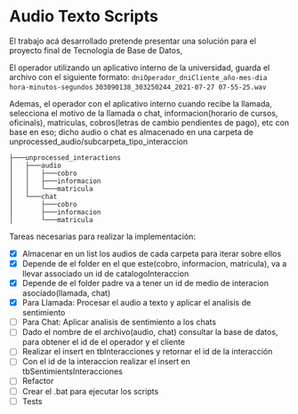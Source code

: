 # Audio Texto Scripts

El trabajo acá desarrollado pretende presentar una solución para el proyecto final de Tecnología de Base de Datos, 

El operador utilizando un aplicativo interno de la universidad, guarda el archivo con el siguiente formato:
`dniOperador_dniCliente_año-mes-dia hora-minutos-segundos`
`303090138_303250244_2021-07-27 07-55-25.wav`

Ademas, el operador con el aplicativo interno cuando recibe la llamada, selecciona el motivo de la llamada o chat, 
informacion(horario de cursos, oficinals), matriculas, cobros(letras de cambio pendientes de pago), etc con base en eso; 
dicho audio o chat es almacenado en una carpeta de unprocessed_audio/subcarpeta_tipo_interaccion

```
├───unprocessed_interactions
│   ├───audio
│   │   ├───cobro
│   │   ├───informacion
│   │   └───matricula
│   └───chat
│       ├───cobro
│       ├───informacion
│       └───matricula
```

Tareas necesarias para realizar la implementación:
- [x] Almacenar en un list los audios de cada carpeta para iterar sobre ellos
- [x] Depende de el folder en el que este(cobro, informacion, matricula), va a llevar associado un id de catalogoInteraccion
- [x] Depende de el folder padre va a tener un id de medio de interacion asociado(llamada, chat)
- [x] Para Llamada: Procesar el audio a texto y aplicar el analisis de sentimiento
- [ ] Para Chat: Aplicar analisis de sentimiento a los chats
- [ ] Dado el nombre de el archivo(audio, chat) consultar la base de datos, para obtener el id de el operador y el cliente
- [ ] Realizar el insert en tbInteracciones y retornar el id de la interacción
- [ ] Con el id de la interaccion realizar el insert en tbSentimientsInteracciones
- [ ] Refactor
- [ ] Crear el .bat para ejecutar los scripts
- [ ] Tests